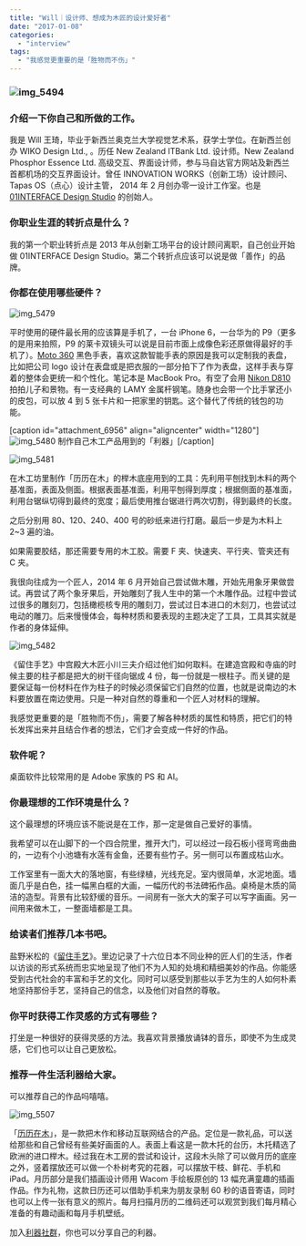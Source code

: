 ```yaml
---
title: "Will｜设计师、想成为木匠的设计爱好者"
date: "2017-01-08"
categories: 
  - "interview"
tags: 
  - "我感觉更重要的是「胜物而不伤」"
---
```


### ![img_5494](/images/12730.jpg)

### 介绍一下你自己和所做的工作。

我是 Will 王琦，毕业于新西兰奥克兰大学视觉艺术系，获学士学位。在新西兰创办 WIKO Design Ltd., 。历任 New Zealand ITBank Ltd. 设计师。New Zealand Phosphor Essence Ltd. 高级交互、界面设计师，参与马自达官方网站及新西兰首都机场的交互界面设计。曾任 INNOVATION WORKS（创新工场）设计顾问、Tapas OS（点心）设计主管， 2014 年 2 月创办零一设计工作室。也是 [01INTERFACE Design Studio](https://www.01interface.com) 的创始人。

### 你职业生涯的转折点是什么？

我的第一个职业转折点是 2013 年从创新工场平台的设计顾问离职，自己创业开始做 01INTERFACE Design Studio。第二个转折点应该可以说是做「善作」的品牌。

### 你都在使用哪些硬件？

![img_5479](/images/47617.jpg)

平时使用的硬件最长用的应该算是手机了，一台 iPhone 6，一台华为的 P9（更多的是用来拍照，P9 的莱卡双镜头可以说是目前市面上成像色彩还原做得最好的手机了）。[Moto 360](https://www.motorola.in/products/moto-360) 黑色手表，喜欢这款智能手表的原因是我可以定制我的表盘，比如把公司 logo 设计在表盘或是把衣服的一部分拍下了作为表盘，这样手表与穿着的整体会更统一和个性化。笔记本是 MacBook Pro。有空了会用 [Nikon D810](https://imaging.nikon.com/lineup/dslr/d810/) 拍拍儿子和景物。有一支经典的 LAMY 金属杆钢笔。随身也会带一个比手掌还小的皮包，可以放 4 到 5 张卡片和一把家里的钥匙。这个替代了传统的钱包的功能。

\[caption id="attachment\_6956" align="aligncenter" width="1280"\]![img_5480](/images/08122.jpg) 制作自己木工产品用到的「利器」\[/caption\]

![img_5481](/images/72663.jpg)

在木工坊里制作「历历在木」的榉木底座用到的工具：先利用平刨找到木料的两个基准面，表面及侧面。根据表面基准面，利用平刨得到厚度；根据侧面的基准面，利用台锯纵切得到最终的宽度；最后使用推台锯进行两次切割，得到最终的长度。

之后分别用 80、120、240、400 号的砂纸来进行打磨。最后一步是为木料上 2~3 遍的油。

如果需要胶结，那还需要专用的木工胶。需要 F 夹、快速夹、平行夹、管夹还有 C 夹。

我很向往成为一个匠人，2014 年 6 月开始自己尝试做木雕，开始先用象牙果做尝试。再尝试了两个象牙果后，开始雕刻了我人生中的第一个木雕作品。过程中尝试过很多的雕刻刀，包括橄榄核专用的雕刻刀，尝试过日本进口的木刻刀，也尝试过电动的雕刀。后来慢慢体会，每种材质和要表现的主题决定了工具，工具其实就是作者的身体延伸。

![img_5482](/images/22180.png)

《留住手艺》中宫殿大木匠小川三夫介绍过他们如何取料。在建造宫殿和寺庙的时候主要的柱子都是把大的树干径向锯成 4 份，每一份就是一根柱子。而关键的是要保证每一份材料在作为柱子的时候必须保留它们自然的位置，也就是说南边的木料要放置在南边使用。只是一种对自然的尊重和一个匠人对材料的理解。

我感觉更重要的是「胜物而不伤」，需要了解各种材质的属性和特质，把它们的特长发挥出来并且结合作者的想法，它们才会变成一件好的作品。

### 软件呢？

桌面软件比较常用的是 Adobe 家族的 PS 和 AI。

### 你最理想的工作环境是什么？

这个最理想的环境应该不能说是在工作，那一定是做自己爱好的事情。

我希望可以在山脚下的一个四合院里，推开大门，可以经过一段石板小径弯弯曲曲的，一边有个小池塘有水莲有金鱼，还要有些竹子。另一侧可以布置成枯山水。

工作室里有一面大大的落地窗，有些绿植，光线充足。室内很简单，水泥地面。墙面几乎是白色，挂一幅黑白框的大画，一幅历代的书法碑拓作品。桌椅是木质的简洁的造型。背景有比较舒缓的音乐。一间房有一张大大的案子可以写字画画。另一间用来做木工，一整面墙都是工具。

### 给读者们推荐几本书吧。

盐野米松的《[留住手艺](https://book.douban.com/subject/19963049/)》。里边记录了十六位日本不同业种的匠人们的生活，作者以访谈的形式系统而忠实地呈现了他们不为人知的处境和精细美妙的作品。你能感受到古代社会的丰富和手艺的文化。同时可以感受到那些以手艺为生的人如何朴素地坚持那份手艺，坚持自己的信念，以及他们对自然的尊敬。

### 你平时获得工作灵感的方式有哪些？

打坐是一种很好的获得灵感的方法。我喜欢背景播放诵钵的音乐，即使不为生成灵感，它们也可以让自己更放松。

### 推荐一件生活利器给大家。

可以推荐自己的作品吗嘻嘻。

![img_5507](/images/79463.png)

「[历历在木](https://weidian.com/item.html?itemID=1985233649)」，是一款把木作和移动互联网结合的产品。定位是一款礼品，可以送给那些和自己曾经有些美好画面的人。表面上看这是一款木托的台历，木托精选了欧洲的进口榉木。经过我在木工房的尝试和设计，这段木头除了可以做月历的底座之外，竖着摆放还可以做一个朴树考究的花器，可以摆放干枝、鲜花、手机和 iPad。月历部分是我们插画设计师用 Wacom 手绘板原创的 13 幅充满童趣的插画作品。作为礼物，这款日历还可以借助手机来为朋友录制 60 秒的语音寄语，同时也可以上传一张有意义的照片。每月扫描月历的二维码还可以观赏到我们每月精心准备的有趣动画和每月手机壁纸。

加入[利器社群](https://liqi.io/community/)，你也可以分享自己的利器。
